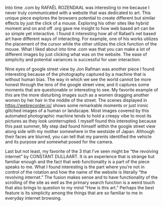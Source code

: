 Into time .com by RAFAËL ROZENDAAL was interesting to me because I never truly communicated with a website that was dedicated to art. 
This unique piece explores the browsers potential to create different but similar effects by just the click of a mouse. 
Exploring his other sites like hybrid moment and on and off .org gave me insight to how web based art can be so simple yet interactive. 
I found it interesting how all of Rafael’s net based art have different ways of interacting. For example, one of his works utilizes the placement of the cursor while the other utilizes the click function of the mouse. 
What I liked about into time .com was that you can make a lot of different images by just clicking what was on the website. 
The ease of simplicity and potential variances is successful for user interaction.

Nine eyes of google street view by Jon Rafman was another piece I found interesting because of the photography captured by a machine that is without human bias.
The way in which we see the world cannot be more honest through the lens of the google street view, and it captures some moments that are questionable or interesting to see. 
My favorite example of this are the more disturbing images such as a women dragging another women by her hair in the middle of the street. 
The scenes displayed in https://webrecorder.io/ shows some remarkable moments or just ironic glitched images of a human or landscape. 
Most images covered by this automated photographic machine tends to hold a creepy vibe to most its pictures as they look uninterrupted. 
I myself found this interesting because this past summer, My step dad found himself within the google street view along side with my mother somewhere in the westside of Japan. 
Although their faces are blurred, you can tell that my parents identified the vehicle and its purpose and somewhat posed for the camera.

Last but not least, my favorite of the 3 that I’ve seen might be “the revolving internet”  by CONSTANT DULLAART. 
It is an experience that is strange but familiar enough and the fact that web functionality is a part of the piece speaks to me. 
What I found interesting is the part where you’re not in control of the rotation and how the name of the website is literally “the revolving internet.” 
The fusion makes sense and to have functionality of the scrolling of the site as well as the primary search function is a weird touch that also brings to question to my mind “How is this art.” 
Perhaps the best feature is its simplicity among the things that are so familiar to me in everyday internet browsing.

